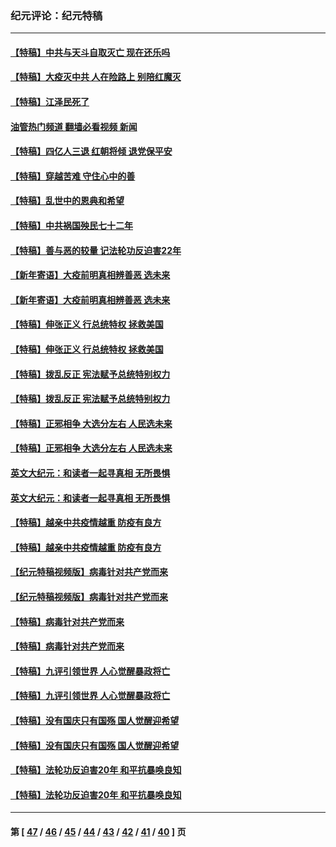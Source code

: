 ### 纪元评论：纪元特稿
---
#### [【特稿】中共与天斗自取灭亡 现在还乐吗](../../pages/nsc424/n13897482.md?03310330) 
#### [【特稿】大疫灭中共 人在险路上 别陪红魔灭](../../pages/nsc424/n13890697.md?03310330) 
#### [【特稿】江泽民死了](../../pages/nsc424/n13876300.md?03310330) 
#### [油管热门频道 翻墙必看视频 新闻](ok?03310330)
#### [【特稿】四亿人三退 红朝将倾 退党保平安](../../pages/nsc424/n13794378.md?03310330) 
#### [【特稿】穿越苦难 守住心中的善](../../pages/nsc424/n13784979.md?03310330) 
#### [【特稿】乱世中的恩典和希望](../../pages/nsc424/n13734687.md?03310330) 
#### [【特稿】中共祸国殃民七十二年](../../pages/nsc424/n13272607.md?03310330) 
#### [【特稿】善与恶的较量 记法轮功反迫害22年](../../pages/nsc424/n13086597.md?03310330) 
#### [【新年寄语】大疫前明真相辨善恶 选未来](../../pages/nsc424/n12660855.md?03310330) 
#### [【新年寄语】大疫前明真相辨善恶 选未来](../../pages/nsc424/n12660855.md?03310330) 
#### [【特稿】伸张正义 行总统特权 拯救美国](../../pages/nsc424/n12616806.md?03310330) 
#### [【特稿】伸张正义 行总统特权 拯救美国](../../pages/nsc424/n12616806.md?03310330) 
#### [【特稿】拨乱反正 宪法赋予总统特别权力](../../pages/nsc424/n12598306.md?03310330) 
#### [【特稿】拨乱反正 宪法赋予总统特别权力](../../pages/nsc424/n12598306.md?03310330) 
#### [【特稿】正邪相争 大选分左右 人民选未来](../../pages/nsc424/n12545208.md?03310330) 
#### [【特稿】正邪相争 大选分左右 人民选未来](../../pages/nsc424/n12545208.md?03310330) 
#### [英文大纪元：和读者一起寻真相 无所畏惧](../../pages/nsc424/n12542027.md?03310330) 
#### [英文大纪元：和读者一起寻真相 无所畏惧](../../pages/nsc424/n12542027.md?03310330) 
#### [【特稿】越亲中共疫情越重 防疫有良方](../../pages/nsc424/n12042989.md?03310330) 
#### [【特稿】越亲中共疫情越重 防疫有良方](../../pages/nsc424/n12042989.md?03310330) 
#### [【纪元特稿视频版】病毒针对共产党而来](../../pages/nsc424/n11977328.md?03310330) 
#### [【纪元特稿视频版】病毒针对共产党而来](../../pages/nsc424/n11977328.md?03310330) 
#### [【特稿】病毒针对共产党而来](../../pages/nsc424/n11928818.md?03310330) 
#### [【特稿】病毒针对共产党而来](../../pages/nsc424/n11928818.md?03310330) 
#### [【特稿】九评引领世界 人心觉醒暴政将亡](../../pages/nsc424/n11660496.md?03310330) 
#### [【特稿】九评引领世界 人心觉醒暴政将亡](../../pages/nsc424/n11660496.md?03310330) 
#### [【特稿】没有国庆只有国殇 国人觉醒迎希望](../../pages/nsc424/n11549354.md?03310330) 
#### [【特稿】没有国庆只有国殇 国人觉醒迎希望](../../pages/nsc424/n11549354.md?03310330) 
#### [【特稿】法轮功反迫害20年 和平抗暴唤良知](../../pages/nsc424/n11389135.md?03310330) 
#### [【特稿】法轮功反迫害20年 和平抗暴唤良知](../../pages/nsc424/n11389135.md?03310330) 

---
#### 第 [ [47](./47.md?03310330) / [46](./46.md?03310330) / [45](./45.md?03310330) / [44](./44.md?03310330) / [43](./43.md?03310330) / [42](./42.md?03310330) / [41](./41.md?03310330) / [40](./40.md?03310330) ] 页
